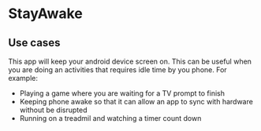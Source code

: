 # StayAwake

## Use cases
This app will keep your android device screen on.  This can be useful when you are doing an activities that requires idle time by you phone. For example:
* Playing a game where you are waiting for a TV prompt to finish
* Keeping phone awake so that it can allow an app to sync with hardware without be disrupted
* Running on a treadmil and watching a timer count down

